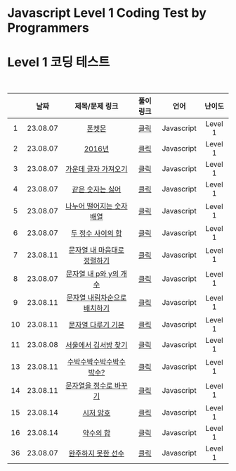 # Javascript Level 1 Coding Test by Programmers
# Level 1 코딩 테스트

<br>

||날짜|제목/문제 링크|풀이 링크|언어|난이도|
|:---:|:---:|:---:|:---:|:---:|:---:|
|1|23.08.07|[폰켓몬](https://school.programmers.co.kr/learn/courses/30/lessons/1845)|[클릭](./solution/phoneketmon.js)|Javascript|Level 1|
|2|23.08.07|[2016년](https://school.programmers.co.kr/learn/courses/30/lessons/12901?language=javascript)|[클릭](./solution/2016.js)|Javascript|Level 1|
|3|23.08.07|[가운데 글자 가져오기](https://school.programmers.co.kr/learn/courses/30/lessons/12903?language=javascript)|[클릭](./solution/center_text.js)|Javascript|Level 1|
|4|23.08.07|[같은 숫자는 싫어](https://school.programmers.co.kr/learn/courses/30/lessons/12906?language=javascript)|[클릭](./solution/dislike_same-number.js)|Javascript|Level 1|
|5|23.08.07|[나누어 떨어지는 숫자 배열](https://school.programmers.co.kr/learn/courses/30/lessons/12910?language=javascript)|[클릭](./solution/modulo_array.js)|Javascript|Level 1|
|6|23.08.07|[두 정수 사이의 합](https://school.programmers.co.kr/learn/courses/30/lessons/12912?language=javascript)|[클릭](./solution/sum_two-num.js)|Javascript|Level 1|
|7|23.08.11|[문자열 내 마음대로 정렬하기](https://school.programmers.co.kr/learn/courses/30/lessons/12915?language=javascript)|[클릭](./solution/string_sort_wanna.js)|Javascript|Level 1|
|8|23.08.07|[문자열 내 p와 y의 개수](https://school.programmers.co.kr/learn/courses/30/lessons/12916?language=javascript)|[클릭](./solution/count_p-y.js)|Javascript|Level 1|
|9|23.08.11|[문자열 내림차순으로 배치하기](https://school.programmers.co.kr/learn/courses/30/lessons/12917?language=javascript)|[클릭](./solution/count_p-y.js)|Javascript|Level 1|
|10|23.08.11|[문자열 다루기 기본](https://school.programmers.co.kr/learn/courses/30/lessons/12918?language=javascript)|[클릭](./solution/string_basic.js)|Javascript|Level 1|
|11|23.08.08|[서울에서 김서방 찾기](https://school.programmers.co.kr/learn/courses/30/lessons/12919?language=javascript)|[클릭](./solution/kim.js)|Javascript|Level 1|
|13|23.08.11|[수박수박수박수박수박수?](https://school.programmers.co.kr/learn/courses/30/lessons/12922?language=javascript)|[클릭](./solution/watermelon.js)|Javascript|Level 1|
|14|23.08.11|[문자열을 정수로 바꾸기](https://school.programmers.co.kr/learn/courses/30/lessons/12925?language=javascript)|[클릭](./solution/string_to_num.js)|Javascript|Level 1|
|15|23.08.14|[시저 암호](https://school.programmers.co.kr/learn/courses/30/lessons/12926?language=javascript)|[클릭](./solution/caesar_cipher.js)|Javascript|Level 1|
|16|23.08.14|[약수의 합](https://school.programmers.co.kr/learn/courses/30/lessons/12928?language=javascript)|[클릭](./solution/sum_of_divisors.js)|Javascript|Level 1|
|36|23.08.07|[완주하지 못한 선수](https://school.programmers.co.kr/learn/courses/30/lessons/42576?language=javascript)|[클릭](./solution/failed_runner.js)|Javascript|Level 1|